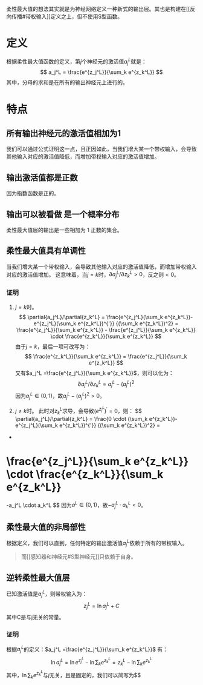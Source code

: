 柔性最大值的想法其实就是为神经网络定义一种新式的输出层。其也是构建在[[反向传播#带权输入]]定义之上，但不使用S型函数。
# 定义
根据柔性最大值函数的定义，第$j$个神经元的激活值$a_j^L$就是：
$$
a_j^L =
\frac{e^{z_j^L}}{\sum_k e^{z_k^L}}
$$
其中，分母的求和是在所有的输出神经元上进行的。
# 特点
## 所有输出神经元的激活值相加为1
我们可以通过公式证明这一点，且正因如此，当我们增大某一个带权输入，会导致其他输入对应的激活值降低，而增加带权输入对应的激活值增加。
## 输出激活值都是正数
因为指数函数是正的。
## 输出可以被看做 是一个概率分布
柔性最大值层的输出是一些相加为 1 正数的集合。
## 柔性最大值具有单调性
当我们增大某一个带权输入，会导致其他输入对应的激活值降低，而增加带权输入对应的激活值增加。
这意味着，当$j=k$时，$\partial{a_j^L}/\partial{z_k^L} > 0$，反之则$<0$。
### 证明
1. $j=k$时。
$$
\partial{a_j^L}/\partial{z_k^L}
=
\frac{e^{z_j^L}(\sum_k e^{z_k^L})- e^{z_j^L}(\sum_k e^{z_k^L})^{'}}
{(\sum_k e^{z_k^L})^2}
=
\frac{e^{z_j^L}}{\sum_k e^{z_k^L}} - 
\frac{e^{z_j^L}}{\sum_k e^{z_k^L}} 
\cdot
\frac{e^{z_k^L}}{\sum_k e^{z_k^L}}
$$
由于$j=k$，最后一项可改写为：
$$
\frac{e^{z_k^L}}{\sum_k e^{z_k^L}}
=
\frac{e^{z_j^L}}{\sum_k e^{z_k^L}}
$$
又有$a_j^L =\frac{e^{z_j^L}}{\sum_k e^{z_k^L}}$，则可以化为：
$$
\partial{a_j^L}/\partial{z_k^L}
=
a_j^L - (a_j^L)^2
$$
因为$a_j^L \in (0,1)$，故$a_j^L - (a_j^L)^2 > 0$。


2. $j \ne k$时。
此时对$z_k^L$求导，会导致$(e^{z_j^L})^{'} = 0$，则：
$$
\partial{a_j^L}/\partial{z_k^L}
=
\frac{0 \cdot (\sum_k e^{z_k^L})- e^{z_j^L}(\sum_k e^{z_k^L})^{'}}
{(\sum_k e^{z_k^L})^2}
=
-
\frac{e^{z_j^L}}{\sum_k e^{z_k^L}} 
\cdot
\frac{e^{z_k^L}}{\sum_k e^{z_k^L}}
=
-a_j^L \cdot a_k^L
$$
因为$a^L \in (0,1)$，故$-a_j^L \cdot a_k^L < 0$。


## 柔性最大值的非局部性
根据定义，我们可以直到，任何特定的输出激活值$a_j^L$依赖于所有的带权输入。
> 而[[感知器和神经元#S型神经元]]只依赖于自身。

## 逆转柔性最大值层
已知激活值是$a_j^L$，则带权输入为：
$$
z_j^L = \ln a_j^L + C
$$
其中C是与j无关的常量。
### 证明
根据$a_j^L$的定义：$a_j^L =\frac{e^{z_j^L}}{\sum_k e^{z_k^L}}$
有：
$$
\ln a_j^L = 
\ln{e^{z_j^L}} - \ln{\sum_k e^{z_k^L}} =
z_k^L - \ln{\sum_k e^{z_k^L}}
$$
其中，$\ln{\sum_k e^{z_k^L}}$与$j$无关，且是固定的，我们可以简写为$$

